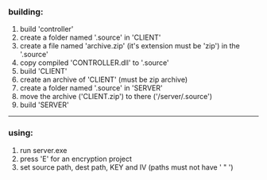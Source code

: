 ### building:

1. build 'controller'
2. create a folder named '.source' in 'CLIENT'
3. create a file named 'archive.zip' (it's extension must be 'zip') in the '.source'
4. copy compiled 'CONTROLLER.dll' to '.source'
5. build 'CLIENT'
6. create an archive of 'CLIENT' (must be zip archive)
7. create a folder named '.source' in 'SERVER'
8. move the archive ('CLIENT.zip') to there ('/server/.source')
9. build 'SERVER'

-----

### using:

1. run server.exe
2. press 'E' for an encryption project
3. set source path, dest path, KEY and IV (paths must not have ' " ')